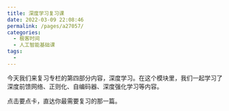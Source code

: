 ```yaml
---
title: 深度学习复习课
date: 2022-03-09 22:08:46
permalink: /pages/a27057/
categories:
  - 极客时间
  - 人工智能基础课
tags:
  - 
---
```

<p>今天我们来复习专栏的第四部分内容，<span class="orange">深度学习</span>。在这个模块里，我们一起学习了深度前馈网络、正则化、自编码器、深度强化学习等内容。</p>
<p><span class="reference">点击要点卡，直达你最需要复习的那一篇。</span></p>
<p><a href="https://time.geekbang.org/column/article/2656"><img src="https://static001.geekbang.org/resource/image/47/fd/47ee8f04b5cad11d9b3c03ec2b2ccbfd.jpg" alt=""></a></p>
<p><a href="https://time.geekbang.org/column/article/2874"><img src="https://static001.geekbang.org/resource/image/06/c1/069de9897e302f8f9dc372b7459a0ec1.jpg" alt=""></a></p>
<p><a href="https://time.geekbang.org/column/article/2875"><img src="https://static001.geekbang.org/resource/image/9f/2d/9fa7cbe21ce4e114a2712ed2d9508b2d.jpg" alt=""></a></p>
<p><a href="https://time.geekbang.org/column/article/2876"><img src="https://static001.geekbang.org/resource/image/08/5d/0839aae2ab1f3c4bfb630369d843c65d.jpg" alt=""></a></p>
<p><a href="https://time.geekbang.org/column/article/3287"><img src="https://static001.geekbang.org/resource/image/5a/0d/5ae922d7af41c821bb06cb95d10ee50d.jpg" alt=""></a></p>
<p><a href="https://time.geekbang.org/column/article/3429"><img src="https://static001.geekbang.org/resource/image/7c/98/7cfffe5b9642991df0847f3650492d98.jpg" alt=""></a></p>
<p><a href="https://time.geekbang.org/column/article/3223"><img src="https://static001.geekbang.org/resource/image/c3/36/c3ced74533172a1093c23274d3123b36.jpg" alt=""></a></p>
<!-- [[[read_end]]] -->
<p></p>

